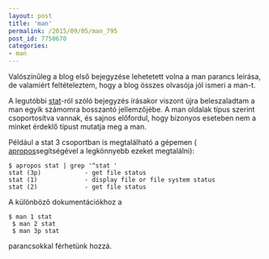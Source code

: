 ```yaml
---
layout: post
title: 'man'
permalink: /2015/09/05/man_795
post_id: 7750670
categories: 
- man
---
```


Valószínűleg a blog első bejegyzése lehetetett volna a man parancs leírása, de valamiért feltételeztem, hogy a blog összes olvasója jól ismeri a man-t.

A legutóbbi 
[stat](/2015/09/02/stat_909)-ról szóló bejegyzés írásakor viszont újra beleszaladtam a man egyik számomra bosszantó jellemzőjébe. A man oldalak típus szerint csoportosítva vannak, és sajnos előfordul, hogy bizonyos eseteben nem a minket érdeklő típust mutatja meg a man.

Például a stat 3 csoportban is megtalálható a gépemen (
[apropos](/2011/04/08/apropos)segítségével a legkönnyebb ezeket megtalálni):

```
$ apropos stat | grep '^stat '
stat (3p)            - get file status
stat (1)             - display file or file system status
stat (2)             - get file status
```

A különböző dokumentációkhoz a

```
$ man 1 stat
 $ man 2 stat
 $ man 3p stat
```

parancsokkal férhetünk hozzá.